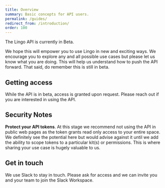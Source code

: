 ```yaml
---
title: Overview
summary: Basic concepts for API users.
permalink: /guides/
redirect_from: /introduction/
order: 100
---
```


The Lingo API is currently in Beta.

We hope this will empower you to use Lingo in new and exciting ways. We encourage you to explore any and all possible use cases but please let us know what you are doing. This will help us understand how to push the API forward. That said, do remember this is still in beta.

## Getting access

While the API is in beta, access is granted upon request. Please reach out if you are interested in using the API.

## Security Notes

**Protect your API tokens**. At this stage we recommend not using the API in public web pages as the token grants read only access to your entire space. We definitely see the potential here but would advise against it until we add the ability to scope tokens to a particular kit(s) or permissions. This is where sharing your use case is hugely valuable to us.

## Get in touch

We use Slack to stay in touch. Please ask for access and we can invite you and your team to join the Slack Workspace.
